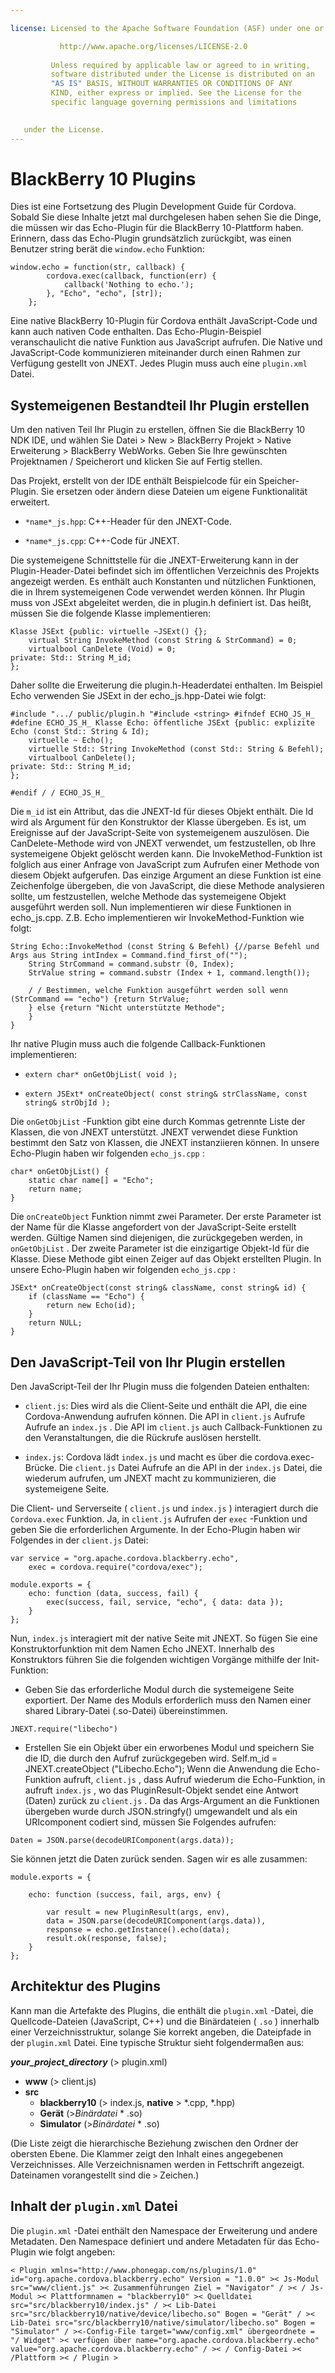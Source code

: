 ```yaml
---

license: Licensed to the Apache Software Foundation (ASF) under one or more contributor license agreements. See the NOTICE file distributed with this work for additional information regarding copyright ownership. The ASF licenses this file to you under the Apache License, Version 2.0 (the "License"); you may not use this file except in compliance with the License. You may obtain a copy of the License at

           http://www.apache.org/licenses/LICENSE-2.0
    
         Unless required by applicable law or agreed to in writing,
         software distributed under the License is distributed on an
         "AS IS" BASIS, WITHOUT WARRANTIES OR CONDITIONS OF ANY
         KIND, either express or implied. See the License for the
         specific language governing permissions and limitations
    

   under the License.
---
```


# BlackBerry 10 Plugins

Dies ist eine Fortsetzung des Plugin Development Guide für Cordova. Sobald Sie diese Inhalte jetzt mal durchgelesen haben sehen Sie die Dinge, die müssen wir das Echo-Plugin für die BlackBerry 10-Plattform haben. Erinnern, dass das Echo-Plugin grundsätzlich zurückgibt, was einen Benutzer string berät die `window.echo` Funktion:

    window.echo = function(str, callback) {
            cordova.exec(callback, function(err) {
                callback('Nothing to echo.');
            }, "Echo", "echo", [str]);
        };
    

Eine native BlackBerry 10-Plugin für Cordova enthält JavaScript-Code und kann auch nativen Code enthalten. Das Echo-Plugin-Beispiel veranschaulicht die native Funktion aus JavaScript aufrufen. Die Native und JavaScript-Code kommunizieren miteinander durch einen Rahmen zur Verfügung gestellt von JNEXT. Jedes Plugin muss auch eine `plugin.xml` Datei.

## Systemeigenen Bestandteil Ihr Plugin erstellen

Um den nativen Teil Ihr Plugin zu erstellen, öffnen Sie die BlackBerry 10 NDK IDE, und wählen Sie Datei > New > BlackBerry Projekt > Native Erweiterung > BlackBerry WebWorks. Geben Sie Ihre gewünschten Projektnamen / Speicherort und klicken Sie auf Fertig stellen.

Das Projekt, erstellt von der IDE enthält Beispielcode für ein Speicher-Plugin. Sie ersetzen oder ändern diese Dateien um eigene Funktionalität erweitert.

*   `*name*_js.hpp`: C++-Header für den JNEXT-Code.

*   `*name*_js.cpp`: C++-Code für JNEXT.

Die systemeigene Schnittstelle für die JNEXT-Erweiterung kann in der Plugin-Header-Datei befindet sich im öffentlichen Verzeichnis des Projekts angezeigt werden. Es enthält auch Konstanten und nützlichen Funktionen, die in Ihrem systemeigenen Code verwendet werden können. Ihr Plugin muss von JSExt abgeleitet werden, die in plugin.h definiert ist. Das heißt, müssen Sie die folgende Klasse implementieren:

    Klasse JSExt {public: virtuelle ~JSExt() {};
        virtual String InvokeMethod (const String & StrCommand) = 0;
        virtualbool CanDelete (Void) = 0;
    private: Std:: String M_id;
    };
    

Daher sollte die Erweiterung die plugin.h-Headerdatei enthalten. Im Beispiel Echo verwenden Sie JSExt in der echo_js.hpp-Datei wie folgt:

    #include ".../ public/plugin.h "#include <string> #ifndef ECHO_JS_H_ #define ECHO_JS_H_ Klasse Echo: öffentliche JSExt {public: explizite Echo (const Std:: String & Id);
        virtuelle ~ Echo();
        virtuelle Std:: String InvokeMethod (const Std:: String & Befehl);
        virtualbool CanDelete();
    private: Std:: String M_id;
    };
    
    #endif / / ECHO_JS_H_
    

Die `m_id` ist ein Attribut, das die JNEXT-Id für dieses Objekt enthält. Die Id wird als Argument für den Konstruktor der Klasse übergeben. Es ist, um Ereignisse auf der JavaScript-Seite von systemeigenem auszulösen. Die CanDelete-Methode wird von JNEXT verwendet, um festzustellen, ob Ihre systemeigene Objekt gelöscht werden kann. Die InvokeMethod-Funktion ist folglich aus einer Anfrage von JavaScript zum Aufrufen einer Methode von diesem Objekt aufgerufen. Das einzige Argument an diese Funktion ist eine Zeichenfolge übergeben, die von JavaScript, die diese Methode analysieren sollte, um festzustellen, welche Methode das systemeigene Objekt ausgeführt werden soll. Nun implementieren wir diese Funktionen in echo_js.cpp. Z.B. Echo implementieren wir InvokeMethod-Funktion wie folgt:

    String Echo::InvokeMethod (const String & Befehl) {//parse Befehl und Args aus String intIndex = Command.find_first_of("");
        String StrCommand = command.substr (0, Index);
        StrValue string = command.substr (Index + 1, command.length());
    
        / / Bestimmen, welche Funktion ausgeführt werden soll wenn (StrCommand == "echo") {return StrValue;
        } else {return "Nicht unterstützte Methode";
        }
    }
    

Ihr native Plugin muss auch die folgende Callback-Funktionen implementieren:

*   `extern char* onGetObjList( void );`

*   `extern JSExt* onCreateObject( const string& strClassName, const string& strObjId );`

Die `onGetObjList` -Funktion gibt eine durch Kommas getrennte Liste der Klassen, die von JNEXT unterstützt. JNEXT verwendet diese Funktion bestimmt den Satz von Klassen, die JNEXT instanziieren können. In unsere Echo-Plugin haben wir folgenden `echo_js.cpp` :

    char* onGetObjList() {
        static char name[] = "Echo";
        return name;
    }
    

Die `onCreateObject` Funktion nimmt zwei Parameter. Der erste Parameter ist der Name für die Klasse angefordert von der JavaScript-Seite erstellt werden. Gültige Namen sind diejenigen, die zurückgegeben werden, in `onGetObjList` . Der zweite Parameter ist die einzigartige Objekt-Id für die Klasse. Diese Methode gibt einen Zeiger auf das Objekt erstellten Plugin. In unsere Echo-Plugin haben wir folgenden `echo_js.cpp` :

    JSExt* onCreateObject(const string& className, const string& id) {
        if (className == "Echo") {
            return new Echo(id);
        }
        return NULL;
    }
    

## Den JavaScript-Teil von Ihr Plugin erstellen

Den JavaScript-Teil der Ihr Plugin muss die folgenden Dateien enthalten:

*   `client.js`: Dies wird als die Client-Seite und enthält die API, die eine Cordova-Anwendung aufrufen können. Die API in `client.js` Aufrufe Aufrufe an `index.js` . Die API im `client.js` auch Callback-Funktionen zu den Veranstaltungen, die die Rückrufe auslösen herstellt.

*   `index.js`: Cordova lädt `index.js` und macht es über die cordova.exec-Brücke. Die `client.js` Datei Aufrufe an die API in der `index.js` Datei, die wiederum aufrufen, um JNEXT macht zu kommunizieren, die systemeigene Seite.

Die Client- und Serverseite ( `client.js` und `index.js` ) interagiert durch die `Cordova.exec` Funktion. Ja, in `client.js` Aufrufen der `exec` -Funktion und geben Sie die erforderlichen Argumente. In der Echo-Plugin haben wir Folgendes in der `client.js` Datei:

    var service = "org.apache.cordova.blackberry.echo",
        exec = cordova.require("cordova/exec");
    
    module.exports = {
        echo: function (data, success, fail) {
            exec(success, fail, service, "echo", { data: data });
        }
    };
    

Nun, `index.js` interagiert mit der native Seite mit JNEXT. So fügen Sie eine Konstruktorfunktion mit dem Namen Echo JNEXT. Innerhalb des Konstruktors führen Sie die folgenden wichtigen Vorgänge mithilfe der Init-Funktion:

*   Geben Sie das erforderliche Modul durch die systemeigene Seite exportiert. Der Name des Moduls erforderlich muss den Namen einer shared Library-Datei (.so-Datei) übereinstimmen.

`JNEXT.require("libecho")`

*   Erstellen Sie ein Objekt über ein erworbenes Modul und speichern Sie die ID, die durch den Aufruf zurückgegeben wird. Self.m_id = JNEXT.createObject ("Libecho.Echo"); Wenn die Anwendung die Echo-Funktion aufruft, `client.js` , dass Aufruf wiederum die Echo-Funktion, in aufruft `index.js` , wo das PluginResult-Objekt sendet eine Antwort (Daten) zurück zu `client.js` . Da das Args-Argument an die Funktionen übergeben wurde durch JSON.stringfy() umgewandelt und als ein URIcomponent codiert sind, müssen Sie Folgendes aufrufen:

`Daten = JSON.parse(decodeURIComponent(args.data));`

Sie können jetzt die Daten zurück senden. Sagen wir es alle zusammen:

    module.exports = {
    
        echo: function (success, fail, args, env) {
    
            var result = new PluginResult(args, env),
            data = JSON.parse(decodeURIComponent(args.data)),
            response = echo.getInstance().echo(data);
            result.ok(response, false);
        }
    };
    

## Architektur des Plugins

Kann man die Artefakte des Plugins, die enthält die `plugin.xml` -Datei, die Quellcode-Dateien (JavaScript, C++) und die Binärdateien ( `.so` ) innerhalb einer Verzeichnisstruktur, solange Sie korrekt angeben, die Dateipfade in der `plugin.xml` Datei. Eine typische Struktur sieht folgendermaßen aus:

***your\_project\_directory*** (> plugin.xml)

*   **www** (> client.js)
*   **src** 
    *   **blackberry10** (> index.js, **native** > *.cpp, *.hpp)
    *   **Gerät** (>*Binärdatei* * .so)
    *   **Simulator** (>*Binärdatei* * .so)

(Die Liste zeigt die hierarchische Beziehung zwischen den Ordner der obersten Ebene. Die Klammer zeigt den Inhalt eines angegebenen Verzeichnisses. Alle Verzeichnisnamen werden in Fettschrift angezeigt. Dateinamen vorangestellt sind die `>` Zeichen.)

## Inhalt der `plugin.xml` Datei

Die `plugin.xml` -Datei enthält den Namespace der Erweiterung und andere Metadaten. Den Namespace definiert und andere Metadaten für das Echo-Plugin wie folgt angeben:

    < Plugin xmlns="http://www.phonegap.com/ns/plugins/1.0" id="org.apache.cordova.blackberry.echo" Version = "1.0.0" >< Js-Modul src="www/client.js" >< Zusammenführungen Ziel = "Navigator" / >< / Js-Modul >< Plattformnamen = "blackberry10" >< Quelldatei src="src/blackberry10/index.js" / >< Lib-Datei src="src/blackberry10/native/device/libecho.so" Bogen = "Gerät" / >< Lib-Datei src="src/blackberry10/native/simulator/libecho.so" Bogen = "Simulator" / ><-Config-File target="www/config.xml" übergeordnete = "/ Widget" >< verfügen über name="org.apache.cordova.blackberry.echo" value="org.apache.cordova.blackberry.echo" / >< / Config-Datei >< /Plattform >< / Plugin >